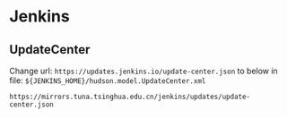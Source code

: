 # Jenkins

## UpdateCenter

Change url: `https://updates.jenkins.io/update-center.json`
to below in file: `${JENKINS_HOME}/hudson.model.UpdateCenter.xml`

```url
https://mirrors.tuna.tsinghua.edu.cn/jenkins/updates/update-center.json
```
